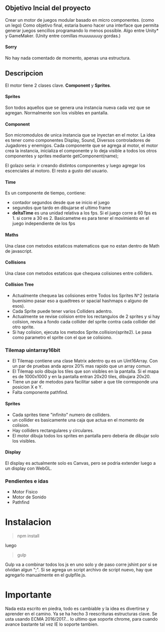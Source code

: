 
##  Objetivo Incial del proyecto 
Crear un motor de juegos modular basado en micro componentes. (como un lego)
Como objetivo final, estaria bueno hacer una interface que permita generar juegos sencillos programando lo menos possible. Algo entre Unity* y GameMaker. (Unity entre comillas muuuuuuuy gordas.) 


#### Sorry
No hay nada comentado de momento, apenas una estructura.



## Descripcion

El motor tiene 2 clases clave.
**Component** y **Sprites**.

#### Sprites 
Son todos aquellos que se genera una instancia nueva cada vez que se agregan. Normalmente son los visibles en pantalla.

#### Component 
Son micromodulos de unica instancia que se inyectan en el motor.
La idea es tener como componentes Display, Sound, Diversos controladores de Jugadores y enemigos.
Cada componente que se agrega al motor, el motor crea la instancia, inicializa el componente y lo deja visible a todos los otros componentes y sprites mediante getComponent(name);

El golazo seria: ir creando distintos componentes y luego agregar los escenciales al motoro. El resto a gusto del usuario.



#### Time
Es un componente de tiempo, contiene:
* contador segundos desde que se inicio el juego
* segundos que tardo en dibujarse el ultimo frame
* **deltaTime** es una unidad relativa a los fps. Si el juego corre a 60 fps es 1. si corre a 30 es 2. Basicametne es para tener el movimiento en el juego independiente de los fps

#### Maths
Una clase con metodos estaticos matematicos que no estan dentro de Math de javascript.

#### Collisions
Una clase con metodos estaticos que chequea colisiones entre colliders.


#### Collision Tree
* Actualmente chequea las colisiones entre Todos los Sprites N^2 (estaria buenisimo pasar eso a quadtrees or spacial hashmaps o alguno de esos).
* Cada Sprite puede tener varios Colliders adentro.
* Actualmente se revise colision entre los rectangulos de 2 sprites y si hay colision, revisa a fondo cada collider del sprite contra cada collider del otro sprite.
* Si hay colision, ejecuta los metodos Sprite.collision(sprite2). Le pasa como parametro el sprite con el que se colisiono.



### Tilemap uintarray16bit
* El Tilemap contiene una clase Matrix adentro qu es un Uint16Array. Con un par de pruebas anda aprox 20% mas rapido que un array comun.
* El Tilemap solo dibuja los tiles que son visibles en la pantalla. Si el mapa es de 1000x1000 y  en la pantalla entran 20x20 tiles, dibujara 20x20.
* Tiene un par de metodos para facilitar saber a que tile corresponde una posicion X e Y.
* Falta componente pathfind.

#### Sprites
* Cada sprites tiene "infinito" numero de colliders.
* un collider es basicamente una caja que actua en el momento de colision.
* Hay colliders rectangulares y circulares.
* El motor dibuja todos los sprites en pantalla pero deberia de dibujar solo los visibles.


#### Display
El display es actualmente solo es Canvas, pero se podria extender luego a un display con WebGL.


### Pendientes e idas
* Motor Fisico
* Motor de Sonido
* Pathfind


# Instalacion

>npm install

luego 
>gulp

Gulp va a combinar todos los js en uno solo y de paso corre jshint por si se olvidan algun ";".
Si se agrega un script archivo de script nuevo, hay que agregarlo manualmente en el gulpfile.js.


# Importante
Nada esta escrito en piedra, todo es cambiable y la idea es divertirse y aprender en el camino. Ya se ha hecho 3 reescrituras estructuras clave. 
Se usta usando ECMA 2016/2017... lo ultimo que soporte chrome, para cuando avance bastante tal vez IE lo soporte tambien.

